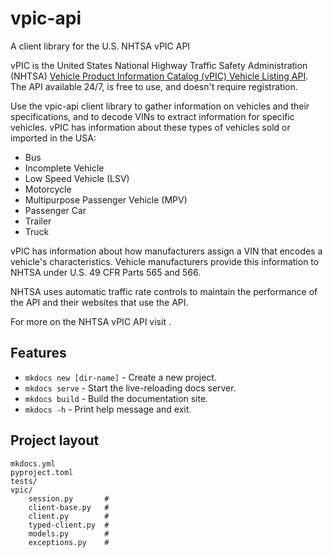# vpic-api

A client library for the U.S. NHTSA vPIC API

vPIC is the United States National Highway Traffic Safety Administration (NHTSA)
[Vehicle Product Information Catalog (vPIC) Vehicle Listing API](https://vpic.nhtsa.dot.gov/api). 
The API available 24/7, is free to use, and doesn't require registration.

Use the vpic-api client library to gather information on vehicles and their 
specifications, and to decode VINs to extract information for specific vehicles. 
vPIC has information about these types of vehicles sold or imported in the USA:

* Bus
* Incomplete Vehicle
* Low Speed Vehicle (LSV)
* Motorcycle
* Multipurpose Passenger Vehicle (MPV)
* Passenger Car
* Trailer
* Truck

vPIC has information about how manufacturers assign a VIN that encodes a 
vehicle's characteristics. Vehicle manufacturers provide this information to 
NHTSA under U.S. 49 CFR Parts 565 and 566.

NHTSA uses automatic traffic rate controls to maintain the performance of
the API and their websites that use the API.

For more on the NHTSA vPIC API visit .

## Features

* `mkdocs new [dir-name]` - Create a new project.
* `mkdocs serve` - Start the live-reloading docs server.
* `mkdocs build` - Build the documentation site.
* `mkdocs -h` - Print help message and exit.

## Project layout

    mkdocs.yml
    pyproject.toml
    tests/
    vpic/
        session.py       #
        client-base.py   #
        client.py        # 
        typed-client.py  #
        models.py        #
        exceptions.py    #
